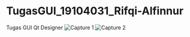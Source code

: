 # TugasGUI_19104031_Rifqi-Alfinnur
Tugas GUI Qt Designer
![Capture 1](https://user-images.githubusercontent.com/58881125/114409177-5d8fa880-9bd4-11eb-9a35-7c433bf11f21.PNG)
![Capture 2](https://user-images.githubusercontent.com/58881125/114409183-5f596c00-9bd4-11eb-88d6-9251005a5e46.PNG)
